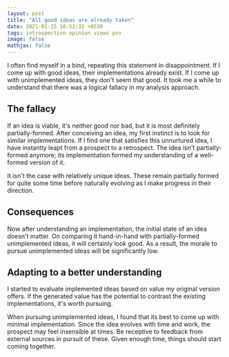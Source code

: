 ```yaml
---
layout: post
title: "All good ideas are already taken"
date: 2021-01-15 18:51:32 +0530
tags: introspection opinion views pov
image: false
mathjax: false
---
```


I often find myself in a bind, repeating this statement in disappointment. If I
come up with good ideas, their implementations already exist. If I come up with
unimplemented ideas, they don't seem that good. It took me a while to understand
that there was a logical fallacy in my analysis approach.

## The fallacy

If an idea is viable, it's neither good nor bad, but it is most definitely
partially-formed. After conceiving an idea, my first instinct is to look for
similar implementations. If I find one that satisfies this unnurtured idea, I
have instantly leapt from a prospect to a retrospect. The idea isn't
partially-formed anymore; its implementation formed my understanding of a
well-formed version of it.

It isn't the case with relatively unique ideas. These remain partially formed
for quite some time before naturally evolving as I make progress in their
direction.

## Consequences

Now after understanding an implementation, the initial state of an idea doesn't
matter. On comparing it hand-in-hand with partially-formed unimplemented ideas,
it will certainly look good. As a result, the morale to pursue unimplemented
ideas will be significantly low.

## Adapting to a better understanding

I started to evaluate implemented ideas based on value my original version
offers. If the generated value has the potential to contrast the existing
implementations, it's worth pursuing.

When pursuing unimplemented ideas, I found that its best to come up with minimal
implementation. Since the idea evolves with time and work, the prospect may feel
insensible at times. Be receptive to feedback from external sources in pursuit
of these. Given enough time, things should start coming together.
